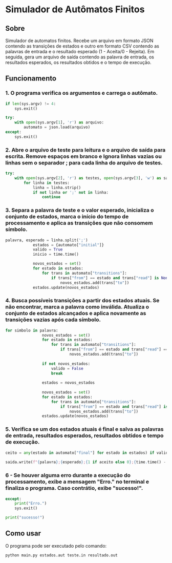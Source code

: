 # Simulador de Autômatos Finitos

## Sobre

Simulador de automatos finitos. Recebe um arquivo em formato JSON contendo as transições de estados e outro em formato CSV 
contendo as palavras de entrada e o resultado esperado (1 - Aceita/0 - Rejeita). Em seguida, gera um arquivo de saída contendo
as palavra de entrada, os resultados esperados, os resultados obtidos e o tempo de execução.

## Funcionamento

### 1. O programa verifica os argumentos e carrega o autômato. 
```python
if len(sys.argv) != 4:
    sys.exit()

try:
    with open(sys.argv[1], 'r') as arquivo:
        automato = json.load(arquivo)
except:
    sys.exit()
````

### 2. Abre o arquivo de teste para leitura e o arquivo de saída para escrita. Remove espaços em branco e Ignora linhas vazias ou linhas sem o separador ; para cada linha do arquivo de testes.
```python
try:
    with open(sys.argv[2], 'r') as testes, open(sys.argv[3], 'w') as saida:
        for linha in testes:
            linha = linha.strip()
            if not linha or ';' not in linha:
                continue
````

### 3. Separa a palavra de teste e o valor esperado, inicializa o conjunto de estados, marca o início do tempo de processamento e aplica as transições que não consomem símbolo.
```python
palavra, esperado = linha.split(';')
            estados = {automato["initial"]}
            valido = True
            inicio = time.time()

            novos_estados = set()
            for estado in estados:
                for trans in automato["transitions"]:
                    if trans["from"] == estado and trans["read"] is None:
                        novos_estados.add(trans["to"])
            estados.update(novos_estados)
````

### 4. Busca possíveis transições a partir dos estados atuais. Se não encontrar, marca a palavra como inválida. Atualiza o conjunto de estados alcançados e aplica novamente as transições vazias após cada símbolo.
```python
for simbolo in palavra:
                novos_estados = set()
                for estado in estados:
                    for trans in automato["transitions"]:
                        if trans["from"] == estado and trans["read"] == simbolo:
                            novos_estados.add(trans["to"])
                
                if not novos_estados:
                    valido = False
                    break
                
                estados = novos_estados
                
                novos_estados = set()
                for estado in estados:
                    for trans in automato["transitions"]:
                        if trans["from"] == estado and trans["read"] is None:
                            novos_estados.add(trans["to"])
                estados.update(novos_estados)

````

### 5. Verifica se um dos estados atuais é final e salva as palavras de entrada, resultados esperados, resultados obtidos e tempo de execução.
```python
ceito = any(estado in automato["final"] for estado in estados) if valido else False
            
saida.write(f"{palavra};{esperado};{1 if aceito else 0};{time.time() - inicio:.6f}\n")

````

### 6 - Se houver alguma erro durante a execução do processamento, exibe a mensagem "Erro." no terminal e finaliza o programa. Caso contrátio, exibe "sucesso!".
```python
except:
    print("Erro.")
    sys.exit()

print("sucesso!")
````


## Como usar

O programa pode ser executado pelo comando: 

```bash
python main.py estados.aut teste.in resultado.out
